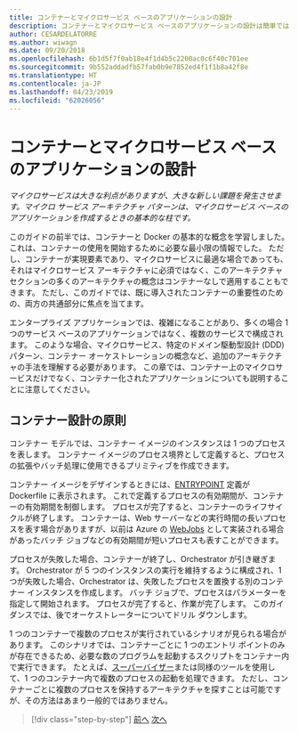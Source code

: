 ```yaml
---
title: コンテナーとマイクロサービス ベースのアプリケーションの設計
description: コンテナーとマイクロサービス ベースのアプリケーションの設計は簡単ではないため、真剣に考える必要があります。 この章では主要な概念について説明します。
author: CESARDELATORRE
ms.author: wiwagn
ms.date: 09/20/2018
ms.openlocfilehash: 6b1d5f7f0ab18e4f1d4b5c2200ac0c6f40c701ee
ms.sourcegitcommit: 9b552addadfb57fab0b9e7852ed4f1f1b8a42f8e
ms.translationtype: HT
ms.contentlocale: ja-JP
ms.lasthandoff: 04/23/2019
ms.locfileid: "62026056"
---
```

# <a name="architecting-container-and-microservice-based-applications"></a>コンテナーとマイクロサービス ベースのアプリケーションの設計

*マイクロサービスは大きな利点がありますが、大きな新しい課題を発生させます。マイクロ サービス アーキテクチャ パターンは、マイクロサービス ベースのアプリケーションを作成するときの基本的な柱です。*

このガイドの前半では、コンテナーと Docker の基本的な概念を学習しました。 これは、コンテナーの使用を開始するために必要な最小限の情報でした。 ただし、コンテナーが実現要素であり、マイクロサービスに最適な場合であっても、それはマイクロサービス アーキテクチャに必須ではなく、このアーキテクチャ セクションの多くのアーキテクチャの概念はコンテナーなしで適用することもできます。 ただし、このガイドでは、既に導入されたコンテナーの重要性のための、両方の共通部分に焦点を当てます。

エンタープライズ アプリケーションでは、複雑になることがあり、多くの場合 1 つのサービス ベースのアプリケーションではなく、複数のサービスで構成されます。 このような場合、マイクロサービス、特定のドメイン駆動型設計 (DDD) パターン、コンテナー オーケストレーションの概念など、追加のアーキテクチャの手法を理解する必要があります。 この章では、コンテナー上のマイクロサービスだけでなく、コンテナー化されたアプリケーションについても説明することに注意してください。

## <a name="container-design-principles"></a>コンテナー設計の原則

コンテナー モデルでは、コンテナー イメージのインスタンスは 1 つのプロセスを表します。 コンテナー イメージのプロセス境界として定義すると、プロセスの拡張やバッチ処理に使用できるプリミティブを作成できます。

コンテナー イメージをデザインするときには、[ENTRYPOINT](https://docs.docker.com/engine/reference/builder/#entrypoint) 定義が Dockerfile に表示されます。 これで定義するプロセスの有効期間が、コンテナーの有効期間を制御します。 プロセスが完了すると、コンテナーのライフサイクルが終了します。 コンテナーは、Web サーバーなどの実行時間の長いプロセスを表す場合がありますが、以前は Azure の [WebJobs](https://github.com/Azure/azure-webjobs-sdk/wiki) として実装される場合があったバッチ ジョブなどの有効期間が短いプロセスも表すことができます。

プロセスが失敗した場合、コンテナーが終了し、Orchestrator が引き継ぎます。 Orchestrator が 5 つのインスタンスの実行を維持するように構成され、1 つが失敗した場合、Orchestrator は、失敗したプロセスを置換する別のコンテナー インスタンスを作成します。 バッチ ジョブで、プロセスはパラメーターを指定して開始されます。 プロセスが完了すると、作業が完了します。 このガイダンスでは、後でオーケストレーターについてドリル ダウンします。

1 つのコンテナーで複数のプロセスが実行されているシナリオが見られる場合があります。 このシナリオでは、コンテナーごとに 1 つのエントリ ポイントのみが存在できるため、必要な数のプログラムを起動するスクリプトをコンテナー内で実行できます。 たとえば、[スーパーバイザー](http://supervisord.org/)または同様のツールを使用して、1 つのコンテナー内で複数のプロセスの起動を処理できます。 ただし、コンテナーごとに複数のプロセスを保持するアーキテクチャを探すことは可能ですが、その方法はあまり一般的ではありません。

>[!div class="step-by-step"]
>[前へ](../net-core-net-framework-containers/official-net-docker-images.md)
>[次へ](containerize-monolithic-applications.md)
